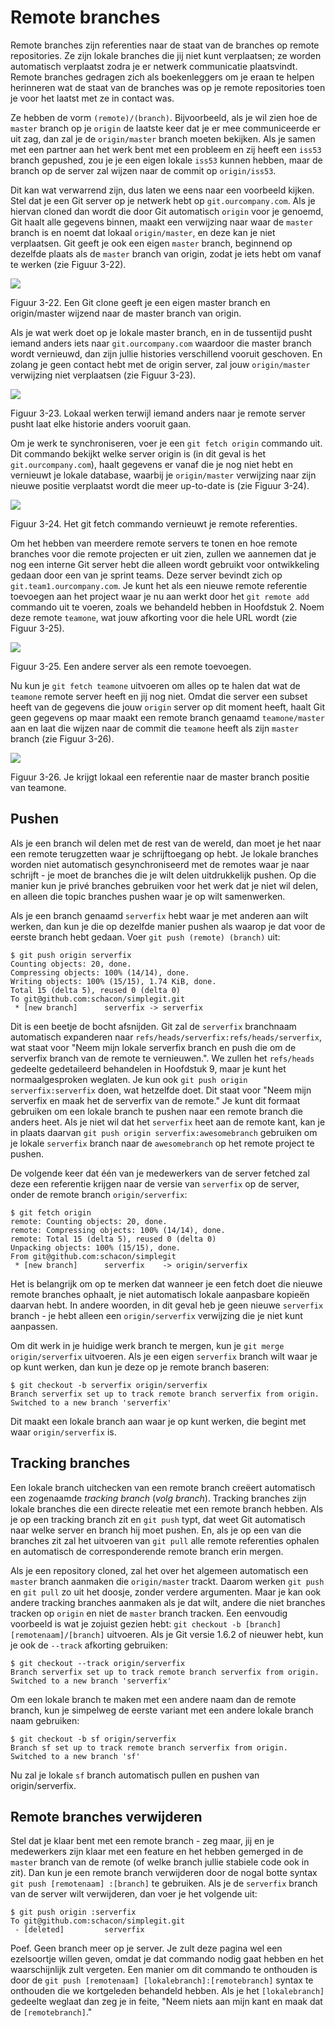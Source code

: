 # Remote branches

Remote branches zijn referenties naar de staat van de branches op remote repositories. Ze zijn lokale branches die jij niet kunt verplaatsen; ze worden automatisch verplaatst zodra je er netwerk communicatie plaatsvindt. Remote branches gedragen zich als boekenleggers om je eraan te helpen herinneren wat de staat van de branches was op je remote repositories toen je voor het laatst met ze in contact was.

Ze hebben de vorm `(remote)/(branch)`. Bijvoorbeeld, als je wil zien hoe de `master` branch op je `origin` de laatste keer dat je er mee communiceerde er uit zag, dan zal je de `origin/master` branch moeten bekijken. Als je samen met een partner aan het werk bent met een probleem en zij heeft een `iss53` branch gepushed, zou je je een eigen lokale `iss53` kunnen hebben, maar de branch op de server zal wijzen naar de commit op `origin/iss53`.

Dit kan wat verwarrend zijn, dus laten we eens naar een voorbeeld kijken. Stel dat je een Git server op je netwerk hebt op `git.ourcompany.com`. Als je hiervan cloned dan wordt die door Git automatisch `origin` voor je genoemd, Git haalt alle gegevens binnen, maakt een verwijzing naar waar de `master` branch is en noemt dat lokaal `origin/master`, en deze kan je niet verplaatsen. Git geeft je ook een eigen `master` branch, beginnend op dezelfde plaats als de `master` branch van origin, zodat je iets hebt om vanaf te werken (zie Figuur 3-22).


![](http://git-scm.com/figures/18333fig0322-tn.png)

Figuur 3-22. Een Git clone geeft je een eigen master branch en origin/master wijzend naar de master branch van origin.

Als je wat werk doet op je lokale master branch, en in de tussentijd pusht iemand anders iets naar `git.ourcompany.com` waardoor die master branch wordt vernieuwd, dan zijn jullie histories verschillend vooruit geschoven. En zolang je geen contact hebt met de origin server, zal jouw `origin/master` verwijzing niet verplaatsen (zie Figuur 3-23).


![](http://git-scm.com/figures/18333fig0323-tn.png)

Figuur 3-23. Lokaal werken terwijl iemand anders naar je remote server pusht laat elke historie anders vooruit gaan.

Om je werk te synchroniseren, voer je een `git fetch origin` commando uit. Dit commando bekijkt welke server origin is (in dit geval is het `git.ourcompany.com`), haalt gegevens er vanaf die je nog niet hebt en vernieuwt je lokale database, waarbij je `origin/master` verwijzing naar zijn nieuwe positie verplaatst wordt die meer up-to-date is (zie Figuur 3-24).


![](http://git-scm.com/figures/18333fig0324-tn.png)

Figuur 3-24. Het git fetch commando vernieuwt je remote referenties.

Om het hebben van meerdere remote servers te tonen en hoe remote branches voor die remote projecten er uit zien, zullen we aannemen dat je nog een interne Git server hebt die alleen wordt gebruikt voor ontwikkeling gedaan door een van je sprint teams. Deze server bevindt zich op `git.team1.ourcompany.com`. Je kunt het als een nieuwe remote referentie toevoegen aan het project waar je nu aan werkt door het `git remote add` commando uit te voeren, zoals we behandeld hebben in Hoofdstuk 2. Noem deze remote `teamone`, wat jouw afkorting voor die hele URL wordt (zie Figuur 3-25).


![](http://git-scm.com/figures/18333fig0325-tn.png)

Figuur 3-25. Een andere server als een remote toevoegen.

Nu kun je `git fetch teamone` uitvoeren om alles op te halen dat wat de `teamone` remote server heeft en jij nog niet. Omdat die server een subset heeft van de gegevens die jouw `origin` server op dit moment heeft, haalt Git geen gegevens op maar maakt een remote branch genaamd `teamone/master` aan en laat die wijzen naar de commit die `teamone` heeft als zijn `master` branch (zie Figuur 3-26).


![](http://git-scm.com/figures/18333fig0326-tn.png)

Figuur 3-26. Je krijgt lokaal een referentie naar de master branch positie van teamone.

## Pushen

Als je een branch wil delen met de rest van de wereld, dan moet je het naar een remote terugzetten waar je schrijftoegang op hebt. Je lokale branches worden niet automatisch gesynchroniseerd met de remotes waar je naar schrijft - je moet de branches die je wilt delen uitdrukkelijk pushen. Op die manier kun je privé branches gebruiken voor het werk dat je niet wil delen, en alleen die topic branches pushen waar je op wilt samenwerken.

Als je een branch genaamd `serverfix` hebt waar je met anderen aan wilt werken, dan kun je die op dezelfde manier pushen als waarop je dat voor de eerste branch hebt gedaan. Voer `git push (remote) (branch)` uit:

	$ git push origin serverfix
	Counting objects: 20, done.
	Compressing objects: 100% (14/14), done.
	Writing objects: 100% (15/15), 1.74 KiB, done.
	Total 15 (delta 5), reused 0 (delta 0)
	To git@github.com:schacon/simplegit.git
	 * [new branch]      serverfix -> serverfix

Dit is een beetje de bocht afsnijden. Git zal de `serverfix` branchnaam automatisch expanderen naar `refs/heads/serverfix:refs/heads/serverfix`, wat staat voor "Neem mijn lokale serverfix branch en push die om de serverfix branch van de remote te vernieuwen.". We zullen het `refs/heads` gedeelte gedetaileerd behandelen in Hoofdstuk 9, maar je kunt het normaalgesproken weglaten. Je kun ook `git push origin serverfix:serverfix` doen, wat hetzelfde doet. Dit staat voor "Neem mijn serverfix en maak het de serverfix van de remote." Je kunt dit formaat gebruiken om een lokale branch te pushen naar een remote branch die anders heet. Als je niet wil dat het `serverfix` heet aan de remote kant, kan je in plaats daarvan `git push origin serverfix:awesomebranch` gebruiken om je lokale `serverfix` branch naar de `awesomebranch` op het remote project te pushen.

De volgende keer dat één van je medewerkers van de server fetched zal deze een referentie krijgen naar de versie van `serverfix` op de server, onder de remote branch `origin/serverfix`:

	$ git fetch origin
	remote: Counting objects: 20, done.
	remote: Compressing objects: 100% (14/14), done.
	remote: Total 15 (delta 5), reused 0 (delta 0)
	Unpacking objects: 100% (15/15), done.
	From git@github.com:schacon/simplegit
	 * [new branch]      serverfix    -> origin/serverfix

Het is belangrijk om op te merken dat wanneer je een fetch doet die nieuwe remote branches ophaalt, je niet automatisch lokale aanpasbare kopieën daarvan hebt. In andere woorden, in dit geval heb je geen nieuwe `serverfix` branch - je hebt alleen een `origin/serverfix` verwijzing die je niet kunt aanpassen.

Om dit werk in je huidige werk branch te mergen, kun je `git merge origin/serverfix` uitvoeren. Als je een eigen `serverfix` branch wilt waar je op kunt werken, dan kun je deze op je remote branch baseren:

	$ git checkout -b serverfix origin/serverfix
	Branch serverfix set up to track remote branch serverfix from origin.
	Switched to a new branch 'serverfix'

Dit maakt een lokale branch aan waar je op kunt werken, die begint met waar `origin/serverfix` is.

## Tracking branches

Een lokale branch uitchecken van een remote branch creëert automatisch een zogenaamde _tracking branch_ (_volg branch_). Tracking branches zijn lokale branches die een directe releatie met een remote branch hebben. Als je op een tracking branch zit en `git push` typt, dat weet Git automatisch naar welke server en branch hij moet pushen. En, als je op een van die branches zit zal het uitvoeren van `git pull` alle remote referenties ophalen en automatisch de corresponderende remote branch erin mergen.

Als je een repository cloned, zal het over het algemeen automatisch een `master` branch aanmaken die `origin/master` trackt. Daarom werken `git push` en `git pull` zo uit het doosje, zonder verdere argumenten. Maar je kan ook andere tracking branches aanmaken als je dat wilt, andere die niet branches tracken op `origin` en niet de `master` branch tracken. Een eenvoudig voorbeeld is wat je zojuist gezien hebt: `git checkout -b [branch] [remotenaam]/[branch]` uitvoeren. Als je Git versie 1.6.2 of nieuwer hebt, kun je ook de `--track` afkorting gebruiken:

	$ git checkout --track origin/serverfix
	Branch serverfix set up to track remote branch serverfix from origin.
	Switched to a new branch 'serverfix'

Om een lokale branch te maken met een andere naam dan de remote branch, kun je simpelweg de eerste variant met een andere lokale branch naam gebruiken:

	$ git checkout -b sf origin/serverfix
	Branch sf set up to track remote branch serverfix from origin.
	Switched to a new branch 'sf'

Nu zal je lokale `sf` branch automatisch pullen en pushen van origin/serverfix.

## Remote branches verwijderen

Stel dat je klaar bent met een remote branch - zeg maar, jij en je medewerkers zijn klaar met een feature en het hebben gemerged in de `master` branch van de remote (of welke branch jullie stabiele code ook in zit). Dan kun je een remote branch verwijderen door de nogal botte syntax `git push [remotenaam] :[branch]` te gebruiken. Als je de `serverfix` branch van de server wilt verwijderen, dan voer je het volgende uit:

	$ git push origin :serverfix
	To git@github.com:schacon/simplegit.git
	 - [deleted]         serverfix

Poef. Geen branch meer op je server. Je zult deze pagina wel een ezelsoortje willen geven, omdat je dat commando nodig gaat hebben en het waarschijnlijk zult vergeten. Een manier om dit commando te onthouden is door de `git push [remotenaam] [lokalebranch]:[remotebranch]` syntax te onthouden die we kortgeleden behandeld hebben. Als je het `[lokalebranch]` gedeelte weglaat dan zeg je in feite, "Neem niets aan mijn kant en maak dat de `[remotebranch]`."
